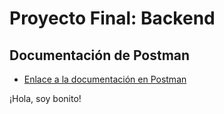 # Proyecto Final: Backend

## Documentación de Postman
- [Enlace a la documentación en Postman](https://speeding-meteor-353253.postman.co/workspace/Team-Workspace~ada4e920-8fcd-4461-8646-735d0a522b4f/collection/28410938-4a3c1ee8-d9d8-4c6c-b543-ae2ab80cc4a0?action=share&creator=28410938)

¡Hola, soy bonito!
